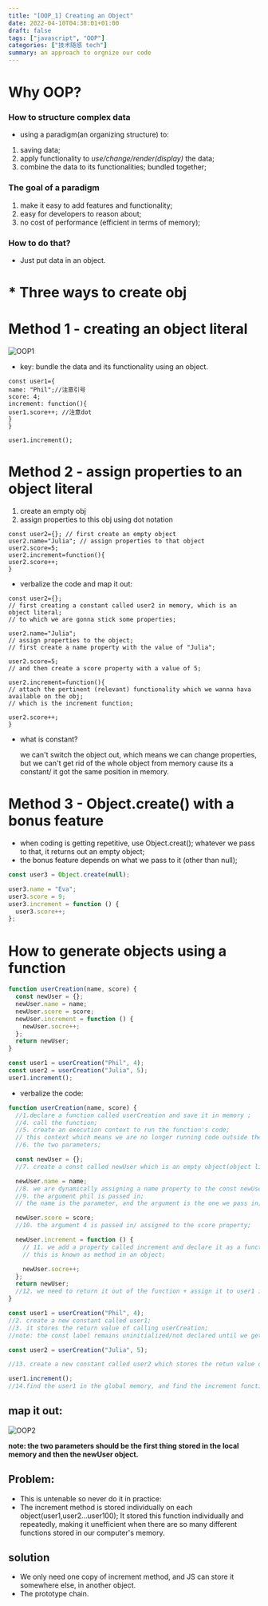 ```yaml
---
title: "[OOP_1] Creating an Object"
date: 2022-04-10T04:38:01+01:00
draft: false
tags: ["javascript", "OOP"]
categories: ["技术随感 tech"]
summary: an approach to orgnize our code
---
```


# Why OOP?

### How to structure complex data

- using a paradigm(an organizing structure) to:

1. saving data;
2. apply functionality to _use/change/render(display)_ the data;
3. combine the data to its functionalities; bundled together;

### The goal of a paradigm

1.  make it easy to add features and functionality;
2.  easy for developers to reason about;
3.  no cost of performance (efficient in terms of memory);

### How to do that?

- Just put data in an object.

# \* Three ways to create obj

# Method 1 - creating an object literal

![OOP1](https://github.com/LILI848/My-site/blob/master/content/posts/tech/OOP/OOP_JS_img/1-obj.png?raw=true)

- key: bundle the data and its functionality using an object.

```Js
const user1={
name: "Phil";//注意引号
score: 4;
increment: function(){
user1.score++; //注意dot
}
}

user1.increment();
```

# Method 2 - assign properties to an object literal

1. create an empty obj
2. assign properties to this obj using dot notation

```Js
const user2={}; // first create an empty object
user2.name="Julia"; // assign properties to that object
user2.score=5;
user2.increment=function(){
user2.score++;
}
```

- verbalize the code and map it out:

```Js
const user2={};
// first creating a constant called user2 in memory, which is an object literal;
// to which we are gonna stick some properties;

user2.name="Julia";
// assign properties to the object;
// first create a name property with the value of "Julia";

user2.score=5;
// and then create a score property with a value of 5;

user2.increment=function(){
// attach the pertinent (relevant) functionality which we wanna hava available on the obj;
// which is the increment function;

user2.score++;
}

```

- what is constant?

  we can't switch the object out, which means we can change properties, but we can't get rid of the whole object from memory cause its a constant/ it got the same position in memory.

# Method 3 - Object.create() with a bonus feature

- when coding is getting repetitive, use Object.creat(); whatever we pass to that, it returns out an empty object;
- the bonus feature depends on what we pass to it (other than null);

```js
const user3 = Object.create(null);

user3.name = "Eva";
user3.score = 9;
user3.increment = function () {
  user3.score++;
};
```

# How to generate objects using a function

```js
function userCreation(name, score) {
  const newUser = {};
  newUser.name = name;
  newUser.score = score;
  newUser.increment = function () {
    newUser.socre++;
  };
  return newUser;
}

const user1 = userCreation("Phil", 4);
const user2 = userCreation("Julia", 5);
user1.increment();
```

- verbalize the code:

```js
function userCreation(name, score) {
  //1.declare a function called userCreation and save it in memory ;
  //4. call the function;
  //5. create an execution context to run the function's code;
  // this context which means we are no longer running code outside the function + a mini-memory to save the stuff gets declared inside(local memory);
  //6. the two parameters;

  const newUser = {};
  //7. create a const called newUser which is an empty object(object literal);

  newUser.name = name;
  //8. we are dynamically assigning a name property to the const newUser;
  //9. the argument phil is passed in;
  // the name is the parameter, and the argument is the one we pass in;

  newUser.score = score;
  //10. the argument 4 is passed in/ assigned to the score property;

  newUser.increment = function () {
    // 11. we add a property called increment and declare it as a function;
    // this is known as method in an object;

    newUser.socre++;
  };
  return newUser;
  //12. we need to return it out of the function + assign it to user1 in the global execution context;
}

const user1 = userCreation("Phil", 4);
//2. create a new constant called user1;
//3. it stores the return value of calling userCreation;
//note: the const label remains uninitialized/not declared until we get the return value;

const user2 = userCreation("Julia", 5);

//13. create a new constant called user2 which stores the retun value of calling userCreation;

user1.increment();
//14.find the user1 in the global memory, and find the increment function stored in the global memory;
```

## map it out:

![OOP2](https://github.com/LILI848/My-site/blob/master/content/posts/tech/OOP/OOP_JS_img/2.jpg?raw=true)

**note: the two parameters should be the first thing stored in the local memory and then the newUser object.**

## Problem:

- This is untenable so never do it in practice:
- The increment method is stored individually on each object(user1,user2...user100); It stored this function individually and repeatedly, making it unefficient when there are so many different functions stored in our computer's memory.

## solution

- We only need one copy of increment method, and JS can store it somewhere else, in another object.
- The prototype chain.
